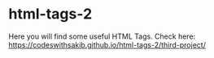 # html-tags-2
Here you will find some useful HTML Tags. Check here: https://codeswithsakib.github.io/html-tags-2/third-project/


